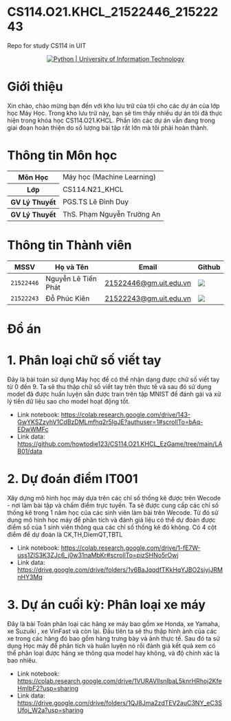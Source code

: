 # CS114.O21.KHCL_21522446_21522243
Repo for study CS114 in UIT

<!-- Create: 2021/09/09 12:12:12 -->
<!-- Author: nhalq       (Aonyx) -->
<!--         cavangcoder (Luân ) -->
<!--         19520307    (Trí  ) -->
<!-- UIT Banner -->
<div align="center">
  <a href="https://www.uit.edu.vn/" title="Trường Đại học Công nghệ Thông tin" target="_blank">
    <img src="https://raw.githubusercontent.com/howtodie123/howtodie123/readme.io/python_pic.png" alt="Python | University of Information Technology">
  </a>
</div>

# Giới thiệu
Xin chào, chào mừng bạn đến với kho lưu trữ của tôi cho các dự án của lớp học Máy Học. Trong kho lưu trữ này, bạn sẽ tìm thấy nhiều dự án tôi đã thực hiện trong khóa học CS114.O21.KHCL. Phần lớn các dự án vẫn đang trong giai đoạn hoàn thiện do số lượng bài tập rất lớn mà tôi phải hoàn thành.

# Thông tin Môn học
<table>
  <tr><th>Môn Học     </th><td>Máy học (Machine Learning)</td></tr>
  <tr><th>Lớp         </th><td>CS114.N21_KHCL            </td></tr>
  <tr><th>GV Lý Thuyết</th><td>PGS.TS Lê Đình Duy        </td></tr>
  <tr><th>GV Lý Thuyết</th><td>ThS. Phạm Nguyễn Trường An</td></tr>
</table>

# Thông tin Thành viên
| MSSV       | Họ và Tên       | Email                  | Github                                                                                                                      |
| ---------- | --------------- | ---------------------- | --------------------------------------------------------------------------------------------------------------------------- |
| `21522446` | Nguyễn Lê Tiến Phát    | 21522446@gm.uit.edu.vn | [![](https://img.shields.io/badge/howtodie123-%2324292f.svg?style=flat-square&logo=github      )](https://github.com/howtodie123) |
| `21522243` | Đỗ Phúc Kiên           | 21522243@gm.uit.edu.vn|  [![](https://img.shields.io/badge/dpkien2809-%2324292f.svg?style=flat-square&logo=github      )](https://github.com/dpkien2809) |
<!-- Template design by Howtodie  -->

# Đồ án
# 1. Phân loại chữ số viết tay 

Đây là bài toán sử dụng Máy học để có thể nhận dạng được chữ số viết tay từ 0 đến 9. Ta sẽ thu thập chữ số viết tay trên thực tế và sau đó sử dụng model đã được huấn luyện sẵn được train trên tập MNIST để đánh gái và xử lý tiền dữ liệu sao cho model hoạt động tốt.

- Link notebook: https://colab.research.google.com/drive/143-GwYKSZzyhV1CdBzDMLmfhq2r5IgJE?authuser=1#scrollTo=bAq-EDwWMFc
- Link data: https://github.com/howtodie123/CS114.O21.KHCL_EzGame/tree/main/LAB01/data

# 2. Dự đoán điểm IT001

Xây dựng mô hình học máy dựa trên các chỉ số thống kê được trên Wecode - nơi làm bài tập và chấm điểm trực tuyến. Ta sẽ được cung cấp các chỉ số thống kê trong 1 năm học của các sinh viên làm bài trên Wecode. Từ đó sử dụng mô hình học máy để phân tích và đánh giá liệu có thể dự đoán được điểm số của 1 sinh viên thông qua các chỉ số thống kê đó không. Có 4 cột điểm để dự đoán là CK,TH,DiemQT,TBTL

- Link notebook: https://colab.research.google.com/drive/1-fE7W-uss1ZlS3K3ZJc6_j0w31naMbKr#scrollTo=pizSHNo5rOwj
- Link data: https://drive.google.com/drive/folders/1y6BaJqqdfTKkHqYJBO2siyjJRMnHY3Mq

# 3. Dự án cuối kỳ: Phân loại xe máy

Đây là bài Toán phân loại các hãng xe máy bao gồm xe Honda, xe Yamaha, xe Suzuiki , xe VinFast và còn lại. Đầu tiên ta sẽ thu thập hình ảnh của các xe trong các hãng đó bao gồm hàng trưng bày và ảnh thực tế. Sau đó ta sử dụng Học máy để phân tích và huấn luyện nó rồi đánh giá kết quả xem có thể phân loại được hãng xe thông qua model hay không, và độ chính xác là bao nhiêu.

- Link notebook: https://colab.research.google.com/drive/1VURAVlIsnIbaL5knrHRhoj2KfeHmIbF2?usp=sharing
- Link data: https://drive.google.com/drive/folders/1QJ8Jma2zdTEV2auC3NY_eC3SUfoj_W2a?usp=sharing



